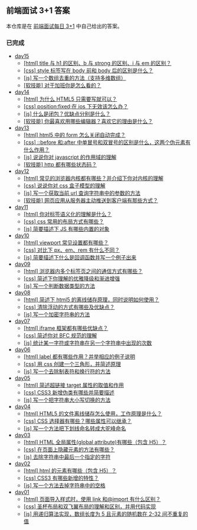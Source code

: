 ## 前端面试 3+1 答案

本仓库是在 [前端面试每日 3+1](https://github.com/haizlin/fe-interview) 中自己给出的答案。

### 已完成

- [day15](docs/15/README.md)
  - [[html] title 与 h1 的区别、b 与 strong 的区别、i 与 em 的区别？](docs/15/README.md)
  - [[css] style 标签写在 body 前和 body 后的区别是什么？](docs/15/README.md)
  - [[js] 写一个数组去重的方法（支持多维数组）](docs/15/README.md)
  - [[软技能] 对于加班你是怎么看的？](docs/15/README.md)
- [day14](docs/14/README.md)
  - [[html] 为什么 HTML5 只需要写<!DOCTYPE HTML>就可以？](docs/14/README.md)
  - [[css] position:fixed;在 ios 下无效该怎么办？](docs/14/README.md)
  - [[js] 什么是闭包？优缺点分别是什么？](docs/14/README.md)
  - [[软技能] 你最喜欢用哪些编辑器？喜欢它的理由是什么？](docs/14/README.md)
- [day13](docs/13/README.md)
  - [[html] html5 中的 form 怎么关闭自动完成？](docs/13/README.md)
  - [[css] ::before 和:after 中单冒号和双冒号的区别是什么，这两个伪元素有什么作用？](docs/13/README.md)
  - [[js] 说说你对 javascript 的作用域的理解](docs/13/README.md)
  - [[软技能] http 都有哪些状态码？](docs/13/README.md)
- [day12](docs/12/README.md)
  - [[html] 常见的浏览器内核都有哪些？并介绍下你对内核的理解](docs/12/README.md)
  - [[css] 说说你对 css 盒子模型的理解](docs/12/README.md)
  - [[js] 写一个获取当前 url 查询字符串中的参数的方法](docs/12/README.md)
  - [[软技能] 网页应用从服务器主动推送到客户端有那些方式？](docs/12/README.md)
- [day11](docs/11/README.md)
  - [[html] 你对标签语义化的理解是什么？](docs/11/README.md)
  - [[css] css 常用的布局方式有哪些？](docs/11/README.md)
  - [[js] 简要描述下 JS 有哪些内置的对象](docs/11/README.md)
- [day10](docs/10/README.md)
  - [[html] viewport 常见设置都有哪些？](docs/10/README.md)
  - [[css] 对比下 px、em、rem 有什么不同？](docs/10/README.md)
  - [[js] 简要描述下什么是回调函数并写一个例子出来](docs/10/README.md)
- [day09](docs/09/README.md)
  - [[html] 浏览器内多个标签页之间的通信方式有哪些？](docs/09/README.md)
  - [[css] 简述下你理解的优雅降级和渐进增强](docs/09/README.md)
  - [[js] 写一个判断数据类型的方法](docs/09/README.md)
- [day08](docs/08/README.md)
  - [[html] 简述下 html5 的离线储存原理，同时说明如何使用？](docs/08/README.md)
  - [[css] 清除浮动的方式有哪些及优缺点？](docs/08/README.md)
  - [[js] 写一个加密字符串的方法](docs/08/README.md)
- [day07](docs/07/README.md)
  - [[html] iframe 框架都有哪些优缺点？](docs/07/README.md)
  - [[css] 简述你对 BFC 规范的理解](docs/07/README.md)
  - [[js] 统计某一字符或字符串在另一个字符串中出现的次数](docs/07/README.md)
- [day06](docs/06/README.md)
  - [[html] label 都有哪些作用？并举相应的例子说明](docs/06/README.md)
  - [[css] 用 css 创建一个三角形，并简述原理](docs/06/README.md)
  - [[js] 写一个去除制表符和换行符的方法](docs/06/README.md)
- [day05](docs/05/README.md)
  - [[html] 简述超链接 target 属性的取值和作用](docs/05/README.md)
  - [[css] CSS3 新增伪类有哪些并简要描述](docs/05/README.md)
  - [[js] 写一个把字符串大小写切换的方法](docs/05/README.md)
- [day04](docs/04/README.md)
  - [[html] HTML5 的文件离线储存怎么使用，工作原理是什么？](docs/04/README.md)
  - [[css] CSS 选择器有哪些？哪些属性可以继承？](docs/04/README.md)
  - [[js] 写一个方法把下划线命名转成大驼峰命名](docs/04/README.md)
- [day03](docs/03/README.md)
  - [[html] HTML 全局属性(global attribute)有哪些（包含 H5）？](docs/03/README.md)
  - [[css] 在页面上隐藏元素的方法有哪些？](docs/03/README.md)
  - [[js] 去除字符串中最后一个指定的字符](docs/03/README.md)
- [day02](docs/02/README.md)
  - [[html] html 的元素有哪些（包含 H5）？](docs/02/README.md)
  - [[css] CSS3 有哪些新增的特性？](docs/02/README.md)
  - [[js] 写一个方法去掉字符串中的空格](docs/02/README.md)
- [day01](docs/01/README.md)
  - [[html] 页面导入样式时，使用 link 和@import 有什么区别？](docs/01/README.md)
  - [[css] 圣杯布局和双飞翼布局的理解和区别，并用代码实现](docs/01/README.md)
  - [[js] 用递归算法实现，数组长度为 5 且元素的随机数在 2-32 间不重复的值](docs/01/README.md)
